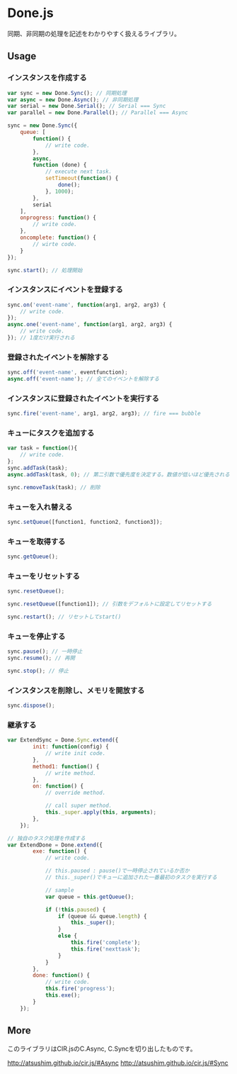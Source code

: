 # Done.js
同期、非同期の処理を記述をわかりやすく扱えるライブラリ。


## Usage
### インスタンスを作成する
```javascript
var sync = new Done.Sync(); // 同期処理
var async = new Done.Async(); // 非同期処理
var serial = new Done.Serial(); // Serial === Sync
var parallel = new Done.Parallel(); // Parallel === Async

sync = new Done.Sync({
    queue: [
        function() {
            // write code.
        },
        async,
        function (done) {
            // execute next task.
            setTimeout(function() {
                done();
            }, 1000);
        },
        serial
    ],
    onprogress: function() {
        // write code.
    },
    oncomplete: function() {
        // wirte code.
    }
});

sync.start(); // 処理開始
```

### インスタンスにイベントを登録する
```javascript
sync.on('event-name', function(arg1, arg2, arg3) {
    // write code.
});
async.one('event-name', function(arg1, arg2, arg3) {
    // write code.
}); // 1度だけ実行される
```

### 登録されたイベントを解除する
```javascript
sync.off('event-name', eventfunction);
async.off('event-name'); // 全てのイベントを解除する
```

### インスタンスに登録されたイベントを実行する
```javascript
sync.fire('event-name', arg1, arg2, arg3); // fire === bubble
```

### キューにタスクを追加する
```javascript
var task = function(){
    // write code.
};
sync.addTask(task);
async.addTask(task, 0); // 第二引数で優先度を決定する。数値が低いほど優先される

sync.removeTask(task); // 削除
```

### キューを入れ替える
```javascript
sync.setQueue([function1, function2, function3]);
```

### キューを取得する
```javascript
sync.getQueue();
```

### キューをリセットする
```javascript
sync.resetQueue();

sync.resetQueue([function1]); // 引数をデフォルトに設定してリセットする

sync.restart(); // リセットしてstart()
```

### キューを停止する
```javascript
sync.pause(); // 一時停止
sync.resume(); // 再開

sync.stop(); // 停止
```

### インスタンスを削除し、メモリを開放する
```javascript
sync.dispose();
```

### 継承する
```javascript
var ExtendSync = Done.Sync.extend({
        init: function(config) {
            // write init code.
        },
        method1: function() {
            // write method.
        },
        on: function() {
            // override method.

            // call super method.
            this._super.apply(this, arguments);
        },
    });

// 独自のタスク処理を作成する
var ExtendDone = Done.extend({
        exe: function() {
            // write code.

            // this.paused : pause()で一時停止されているか否か
            // this._super()でキューに追加された一番最初のタスクを実行する

            // sample
            var queue = this.getQueue();

            if (!this.paused) {
                if (queue && queue.length) {
                    this._super();
                }
                else {
                    this.fire('complete');
                    this.fire('nexttask');
                }
            }
        },
        done: function() {
            // write code.
            this.fire('progress');
            this.exe();
        }
    });
```

## More
このライブラリはCIR.jsのC.Async, C.Syncを切り出したものです。

http://atsushim.github.io/cir.js/#Async
http://atsushim.github.io/cir.js/#Sync
